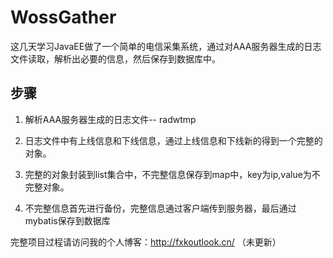 # WossGather
 这几天学习JavaEE做了一个简单的电信采集系统，通过对AAA服务器生成的日志文件读取，解析出必要的信息，然后保存到数据库中。

## 步骤
1. 解析AAA服务器生成的日志文件-- radwtmp

2. 日志文件中有上线信息和下线信息，通过上线信息和下线新的得到一个完整的对象。

3. 完整的对象封装到list集合中，不完整信息保存到map中，key为ip,value为不完整对象。

4. 不完整信息首先进行备份，完整信息通过客户端传到服务器，最后通过mybatis保存到数据库

完整项目过程请访问我的个人博客：http://fxkoutlook.cn/ （未更新）
